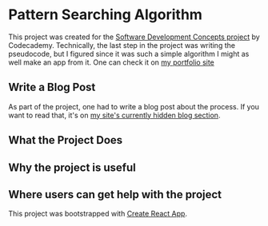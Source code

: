 # Pattern Searching Algorithm
This project was created for the [Software Development Concepts project](https://www.codecademy.com/courses/introduction-to-it/kanban_projects/software-development-concepts) by Codecademy. Technically, the last step in the project was writing the pseudocode, but I figured since it was such a simple algorithm I might as well make an app from it. One can check it on [my portfolio site](https://robiniversen.com/pattern-searching-algorithm)

## Write a Blog Post
As part of the project, one had to write a blog post about the process. If you want to read that, it's on [my site's currently hidden blog section](https://robiniversen.com/blog).

## What the Project Does

## Why the project is useful

## Where users can get help with the project



This project was bootstrapped with [Create React App](https://github.com/facebook/create-react-app).
